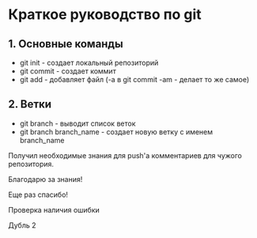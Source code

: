 # Краткое руководство по git
## 1. Основные команды
* git init - создает локальный репозиторий
* git commit - создает коммит
* git add - добавляет файл (-a в git commit -am - делает то же самое)
## 2. Ветки
* git branch - выводит список веток
* git branch branch_name - создает новую ветку с именем branch_name

Получил необходимые знания для push'а комментариев для чужого репозитория.

Благодарю за знания!

Еще раз спасибо!

Проверка наличия ошибки

Дубль 2

